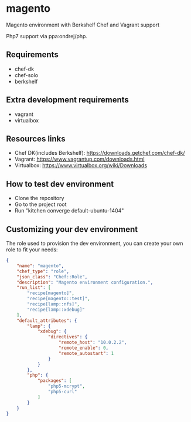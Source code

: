 magento
==========

Magento environment with Berkshelf Chef and Vagrant support

Php7 support via ppa:ondrej/php.

Requirements
------------
* chef-dk
* chef-solo
* berkshelf

Extra development requirements
-----------------------------
* vagrant
* virtualbox

Resources links
---------------
* Chef DK(includes Berkshelf): https://downloads.getchef.com/chef-dk/
* Vagrant: https://www.vagrantup.com/downloads.html
* Virtualbox: https://www.virtualbox.org/wiki/Downloads


How to test dev environment
---------------------------
- Clone the repository
- Go to the project root
- Run "kitchen converge default-ubuntu-1404"

Customizing your dev environment
--------------------------------
The role used to provision the dev environment, you can create your own role to fit your needs:
```json
{
    "name": "magento",
    "chef_type": "role",
    "json_class": "Chef::Role",
    "description": "Magento environment configuration.",
    "run_list": [
        "recipe[magento]",
        "recipe[magento::test]",
        "recipe[lamp::nfs]",
        "recipe[lamp::xdebug]"
    ],
    "default_attributes": {
        "lamp": {
            "xdebug": {
                "directives": {
                    "remote_host": "10.0.2.2",
                    "remote_enable": 0,
                    "remote_autostart": 1
                }
            }
        },
        "php": {
            "packages": [
                "php5-mcrypt",
                "php5-curl"
            ]
        }
    }
}
```